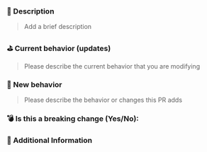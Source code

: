 <!---
Thanks for creating a Pull Request 💖!

Please read the following before submitting:
- PRs that adds new external dependencies might take a while to review.
- Keep your PR as small as possible.
- Limit your PR to one type (feature, refactoring, ci, or bugfix)
-->

### 📝 Description

> Add a brief description

### ⛳️ Current behavior (updates)

> Please describe the current behavior that you are modifying

### 🚀 New behavior

> Please describe the behavior or changes this PR adds

### 💣 Is this a breaking change (Yes/No):

<!-- If Yes, please describe the impact and migration path for existing users. -->

### 📝 Additional Information
